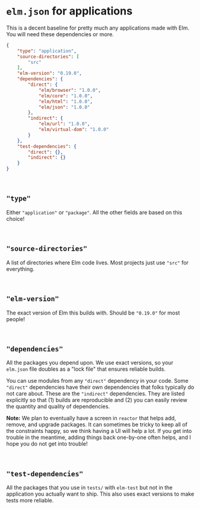 # `elm.json` for applications

This is a decent baseline for pretty much any applications made with Elm. You will need these dependencies or more.

```json
{
    "type": "application",
    "source-directories": [
        "src"
    ],
    "elm-version": "0.19.0",
    "dependencies": {
        "direct": {
            "elm/browser": "1.0.0",
            "elm/core": "1.0.0",
            "elm/html": "1.0.0",
            "elm/json": "1.0.0"
        },
        "indirect": {
            "elm/url": "1.0.0",
            "elm/virtual-dom": "1.0.0"
        }
    },
    "test-dependencies": {
        "direct": {},
        "indirect": {}
    }
}
```

<br>


## `"type"`

Either `"application"` or `"package"`. All the other fields are based on this choice!

<br>


## `"source-directories"`

A list of directories where Elm code lives. Most projects just use `"src"` for everything.

<br>


## `"elm-version"`

The exact version of Elm this builds with. Should be `"0.19.0"` for most people!

<br>


## `"dependencies"`

All the packages you depend upon. We use exact versions, so your `elm.json` file doubles as a "lock file" that ensures reliable builds.

You can use modules from any `"direct"` dependency in your code. Some `"direct"` dependencies have their own dependencies that folks typically do not care about. These are the `"indirect"` dependencies. They are listed explicitly so that (1) builds are reproducible and (2) you can easily review the quantity and quality of dependencies.

**Note:** We plan to eventually have a screen in `reactor` that helps add, remove, and upgrade packages. It can sometimes be tricky to keep all of the constraints happy, so we think having a UI will help a lot. If you get into trouble in the meantime, adding things back one-by-one often helps, and I hope you do not get into trouble!

<br>


## `"test-dependencies"`

All the packages that you use in `tests/` with `elm-test` but not in the application you actually want to ship. This also uses exact versions to make tests more reliable.
